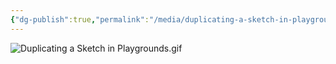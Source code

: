 ```yaml
---
{"dg-publish":true,"permalink":"/media/duplicating-a-sketch-in-playgrounds/","dgHomeLink":false}
---
```


![Duplicating a Sketch in Playgrounds.gif](/img/user/Attachments/Duplicating%20a%20Sketch%20in%20Playgrounds.gif)